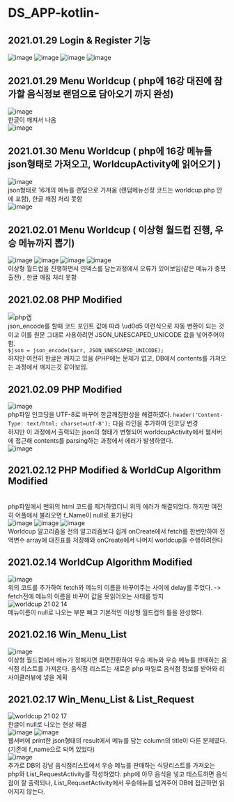 # DS_APP-kotlin-

## 2021.01.29 Login & Register 기능
![image](https://user-images.githubusercontent.com/62757915/106252371-8e10a900-6259-11eb-8f0f-a0bd219fb8ef.png)
![image](https://user-images.githubusercontent.com/62757915/106252400-979a1100-6259-11eb-9494-2b08e3122116.png)
![image](https://user-images.githubusercontent.com/62757915/106088611-a5706900-6169-11eb-978f-ed11fc541da2.png)
![image](https://user-images.githubusercontent.com/62757915/106088629-adc8a400-6169-11eb-84b6-eabc394d2f62.png)

## 2021.01.29 Menu Worldcup ( php에 16강 대진에 참가할 음식정보 랜덤으로 담아오기 까지 완성)
![image](https://user-images.githubusercontent.com/62757915/106287367-0a22e500-628a-11eb-9912-481aafeaecc2.png)
</br> 한글이 깨져서 나옴 </br>
![image](https://user-images.githubusercontent.com/62757915/106287546-435b5500-628a-11eb-9941-f307cd328e2e.png)

## 2021.01.30 Menu Worldcup ( php에 16강 메뉴들 json형태로 가져오고, WorldcupActivity에 읽어오기 )
![image](https://user-images.githubusercontent.com/62757915/106353424-d0a3b580-632d-11eb-8294-91ead3ab3456.png)
</br>json형태로 16개의 메뉴를 랜덤으로 가져옴 (랜덤메뉴선정 코드는 worldcup.php 안에 포함), 한글 깨짐 처리 못함 </br> 
![image](https://user-images.githubusercontent.com/62757915/106353433-e1542b80-632d-11eb-9a85-93285576f19b.png)

## 2021.02.01 Menu Worldcup ( 이상형 월드컵 진행, 우승 메뉴까지 뽑기)
![image](https://user-images.githubusercontent.com/62757915/106443145-83efe400-64bf-11eb-8514-f489190c24e1.png)
![image](https://user-images.githubusercontent.com/62757915/106443179-89e5c500-64bf-11eb-895f-970191fda5ed.png)
![image](https://user-images.githubusercontent.com/62757915/106443211-92d69680-64bf-11eb-90f4-c05936989369.png)
![image](https://user-images.githubusercontent.com/62757915/106443258-a08c1c00-64bf-11eb-9045-305db04fd135.png)
</br>이상형 월드컵을 진행하면서 인덱스를 담는과정에서 오류가 있어보임(같은 메뉴가 중복출전) , 한글 깨짐 처리 못함 </br> 

## 2021.02.08 PHP Modified
![php캡](https://user-images.githubusercontent.com/62757915/107182592-628f7a80-6a20-11eb-9d3b-83e5715caaa7.PNG)
</br> json_encode를 할때 코드 포인트 값에 따라 \ud0d5 이런식으로 자동 변환이 되는 것이고 이를 원문 그대로 사용하려면 JSON_UNESCAPED_UNICODE 값을 넣어주어야 함.</br> 
```$json = json_encode($arr, JSON_UNESCAPED_UNICODE);```</br> 하지만 여전히 한글은 깨지고 있음 (PHP에는 문제가 없고, DB에서 contents를 가져오는 과정에서 깨지는것 같아보임.

## 2021.02.09 PHP Modified
![image](https://user-images.githubusercontent.com/62757915/107235259-db65f500-6a67-11eb-8394-537bf282809a.png)
</br> php파일 인코딩을 UTF-8로 바꾸어 한글깨짐현상을 해결하였다.
```header('Content-Type: text/html; charset=utf-8');``` 다음 라인을 추가하여 인코딩 변경
</br> 하지만 이 과정에서 출력되는 json의 형태가 변형되어 worldcupActivity에서 웹서버에 접근해 contents를 parsing하는 과정에서 에러가 발생하였다.</br>
![image](https://user-images.githubusercontent.com/62757915/107238520-47962800-6a6b-11eb-992e-77c0d6c99f52.png)

## 2021.02.12 PHP Modified & WorldCup Algorithm Modified
</br> php파일에서 맨위의 html 코드를 제거하였더니 위의 에러가 해결되었다. 하지만 여전히 어플에서 불러오면 f_Name이 null로 표기된다</br>
![image](https://user-images.githubusercontent.com/62757915/107772230-54728e80-6d7f-11eb-8d43-1aee91d08381.png)
![image](https://user-images.githubusercontent.com/62757915/107773114-859f8e80-6d80-11eb-8223-546fd57471e8.png)
![image](https://user-images.githubusercontent.com/62757915/107773174-a10a9980-6d80-11eb-98ee-f1efaa19d507.png)
</br> Worldcup 알고리즘을 전의 알고리즘보다 쉽게 onCreate에서 fetch를 한번만하여 전역변수 array에 대진표를 저장해와 onCreate에서 나머지 worldcup을 수행하려한다

## 2021.02.14 WorldCup Algorithm Modified
![image](https://user-images.githubusercontent.com/62757915/107879674-9b968600-6f1d-11eb-8381-b31b9ac94799.png)
</br> 위의 코드를 추가하여 fetch와 메뉴의 이름을 바꾸어주는 사이에 delay를 주었다. -> fetch전에 메뉴의 이름을 바꾸어 값을 못읽어오는 사태를 방지</br>
![worldcup 21 02 14](https://user-images.githubusercontent.com/62757915/107879677-a05b3a00-6f1d-11eb-950c-a576cc88a8d0.gif)
</br> 메뉴이름이 null로 나오는 부분 빼고 기본적인 이상형 월드컵의 틀을 완성했다.

## 2021.02.16 Win_Menu_List
![image](https://user-images.githubusercontent.com/62757915/108087690-08935280-70bb-11eb-985e-937c2030669f.png)
</br> 이상형 월드컵에서 메뉴가 정해지면 화면전환하여 우승 메뉴와 우승 메뉴를 판매하는 음식점 리스트를 가져온다. 음식점 리스트는 새로운 php 파일로 음식점 정보를 받아와 리사이클러뷰에 넣을 계획 

## 2021.02.17 Win_Menu_List & List_Request
![worldcup 21 02 17](https://user-images.githubusercontent.com/62757915/108188520-0381e200-7153-11eb-81ec-529c4e53b914.gif)
</br> 한글이 null로 나오는 현상 해결 </br>
![image](https://user-images.githubusercontent.com/62757915/108189242-df72d080-7153-11eb-8cba-e949a2422595.png)
![image](https://user-images.githubusercontent.com/62757915/108188566-11376780-7153-11eb-802e-fbbd4ea8858d.png)
</br> 웹서버에 print한 json형태의 result에서 메뉴를 담는 column의 title이 다른 문제였다. (기존에 f_name으로 되어 있었다)</br>
![image](https://user-images.githubusercontent.com/62757915/108189889-97a07900-7154-11eb-87ae-51ad7cb13d1c.png)
</br>추가로 DB의 강남 음식점리스트에서 우승 메뉴를 판매하는 식당리스트를 가져오는 php와 List_RequestActivity를 작성하였다. php에 아무 음식을 넣고 테스트하면 음식점이 잘 출력되나, List_RequsetActivity에서 우승메뉴를 넘겨주어 DB에 접근하면 읽어지지 않는다.

